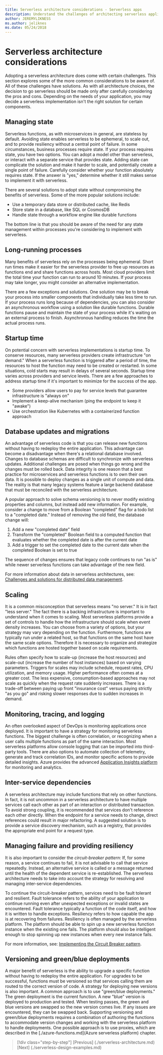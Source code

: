 ```yaml
---
title: Serverless architecture considerations - Serverless apps
description: Understand the challenges of architecting serverless applications, from state management and persistent storage to scale, logging, tracing and diagnostics.
author: JEREMYLIKNESS
ms.author: jeliknes
ms.date: 05/24/2018
---
```

# Serverless architecture considerations

Adopting a serverless architecture does come with certain challenges. This section explores some of the more common considerations to be aware of. All of these challenges have solutions. As with all architecture choices, the decision to go serverless should be made only after carefully considering the pros and cons. Depending on the needs of your application, you may decide a serverless implementation isn't the right solution for certain components.

## Managing state

Serverless functions, as with microservices in general, are stateless by default. Avoiding state enables serverless to be ephemeral, to scale out, and to provide resiliency without a central point of failure. In some circumstances, business processes require state. If your process requires state, you have two options. You can adopt a model other than serverless, or interact with a separate service that provides state. Adding state can complicate the solution and make it harder to scale, and potentially create a single point of failure. Carefully consider whether your function absolutely requires state. If the answer is "yes," determine whether it still makes sense to implement it with serverless.

There are several solutions to adopt state without compromising the benefits of serverless. Some of the more popular solutions include:

* Use a temporary data store or distributed cache, like Redis
* Store state in a database, like SQL or CosmosDB
* Handle state through a workflow engine like durable functions

The bottom line is that you should be aware of the need for any state management within processes you're considering to implement with serverless.

## Long-running processes

Many benefits of serverless rely on the processes being ephemeral. Short run times make it easier for the serverless provider to free up resources as functions end and share functions across hosts. Most cloud providers limit the total time your function can run to around 10 minutes. If your process may take longer, you might consider an alternative implementation.

There are a few exceptions and solutions. One solution may be to break your process into smaller components that individually take less time to run. If your process runs long because of dependencies, you can also consider an asynchronous workflow using a solution like durable functions. Durable functions pause and maintain the state of your process while it's waiting on an external process to finish. Asynchronous handling reduces the time the actual process runs.

## Startup time

On potential concern with serverless implementations is startup time. To conserve resources, many serverless providers create infrastructure "on demand." When a serverless function is triggered after a period of time, the resources to host the function may need to be created or restarted. In some situations, cold starts may result in delays of several seconds. Startup time varies across providers and service levels. There are a few approaches to address startup time if it's important to minimize for the success of the app.

* Some providers allow users to pay for service levels that guarantee infrastructure is "always on"
* Implement a keep-alive mechanism (ping the endpoint to keep it "awake")
* Use orchestration like Kubernetes with a containerized function approach

## Database updates and migrations

An advantage of serverless code is that you can release new functions without having to redeploy the entire application. This advantage can become a disadvantage when there's a relational database involved. Changes to database schemas are difficult to synchronize with serverless updates. Additional challenges are posed when things go wrong and the changes must be rolled back. Data integrity is one reason that a best practice for microservices and serverless functions is to own their own data. It is possible to deploy changes as a single unit of compute and data. The reality is that many legacy systems feature a large backend database that must be reconciled with the serverless architecture.

A popular approach to solve schema versioning is to never modify existing properties and columns, but instead add new information. For example, consider a change to move from a Boolean "completed" flag for a todo list to a "completed date." Instead of removing the old field, the database change will:

1. Add a new "completed date" field
1. Transform the "completed" Boolean field to a computed function that evaluates whether the completed date is after the current date
1. Add a trigger to set the completed date to the current date when the completed Boolean is set to true

The sequence of changes ensures that legacy code continues to run "as is" while newer serverless functions can take advantage of the new field.

For more information about data in serverless architectures, see: [Challenges and solutions for distributed data management](../microservices-architecture/architect-microservice-container-applications/distributed-data-management.md).

## Scaling

It is a common misconception that serverless means "no server." It is in fact "less server." The fact there is a backing infrastructure is important to understand when it comes to scaling. Most serverless platforms provide a set of controls to handle how the infrastructure should scale when event density increases. You can choose from a variety of options, but your strategy may vary depending on the function. Furthermore, functions are typically run under a related host, so that functions on the same host have the same scale options. Therefore it is necessary to organize and strategize which functions are hosted together based on scale requirements.

Rules often specify how to scale-up (increase the host resources) and scale-out (increase the number of host instances) based on varying parameters. Triggers for scales may include schedule, request rates, CPU utilization, and memory usage. Higher performance often comes at a greater cost. The less expensive, consumption-based approaches may not scale as quickly when the request rate suddenly increases. There is a trade-off between paying up front "insurance cost" versus paying strictly "as you go" and risking slower responses due to sudden increases in demand.

## Monitoring, tracing, and logging

An often overlooked aspect of DevOps is monitoring applications once deployed. It is important to have a strategy for monitoring serverless functions. The biggest challenge is often correlation, or recognizing when a user calls multiple functions as part of the same interaction. Most serverless platforms allow console logging that can be imported into third-party tools. There are also options to automate collection of telemetry, generate and track correlation IDs, and monitor specific actions to provide detailed insights. Azure provides the advanced [Application Insights platform](/azure/azure-functions/functions-monitoring) for monitoring and analytics.

## Inter-service dependencies

A serverless architecture may include functions that rely on other functions. In fact, it is not uncommon in a serverless architecture to have multiple services call each other as part of an interaction or distributed transaction. To avoid strong coupling, it is recommended that services don't reference each other directly. When the endpoint for a service needs to change, direct references could result in major refactoring. A suggested solution is to provide a service discovery mechanism, such as a registry, that provides the appropriate end point for a request type.

## Managing failure and providing resiliency

It is also important to consider the *circuit-breaker pattern*: If, for some reason, a service continues to fail, it is not advisable to call that service repeatedly. Instead, an alternative service is called or a message returned until the health of the dependent service is re-established. The serverless architecture needs to take into account the strategy for resolving and managing inter-service dependencies.

To continue the circuit-breaker pattern, services need to be fault tolerant and resilient. Fault tolerance refers to the ability of your application to continue running even after unexpected exceptions or invalid states are encountered. Fault tolerance typically a function of the code itself, and how it is written to handle exceptions. Resiliency refers to how capable the app is at recovering from failures. Resiliency is often managed by the serverless platform. The platform should be able to spin up a new serverless function instance when the existing one fails. The platform should also be intelligent enough to stop spinning up new instances when every new instance fails.

For more information, see: [Implementing the Circuit Breaker pattern](../microservices-architecture/implement-resilient-applications/implement-circuit-breaker-pattern.md).

## Versioning and green/blue deployments

A major benefit of serverless is the ability to upgrade a specific function without having to redeploy the entire application. For upgrades to be successful, functions must be versioned so that services calling them are routed to the correct version of code. A strategy for deploying new versions is also important. A common approach is to use "green/blue deployments." The green deployment is the current function. A new "blue" version is deployed to production and tested. When testing passes, the green and blue versions are swapped so the new version comes live. If any issues are encountered, they can be swapped back. Supporting versioning and green/blue deployments requires a combination of authoring the functions to accommodate version changes and working with the serverless platform to handle deployments. One possible approach is to use proxies, which are described in the [./azure-functions.md](Azure serverless platform) chapter.

>[!div class="step-by-step"]
[Previous] (./serverless-architecture.md)
[Next] (./serverless-design-examples.md)